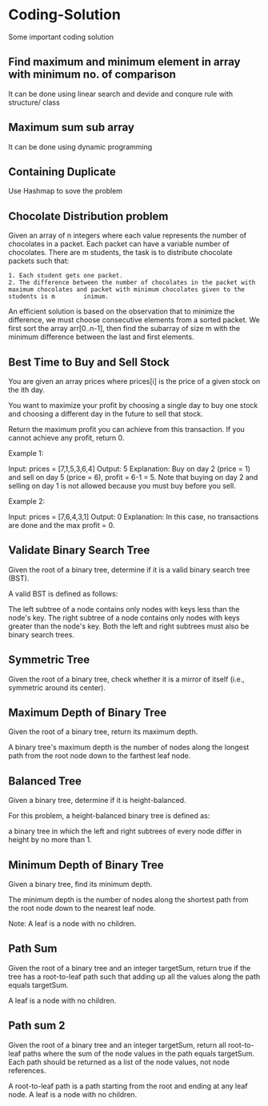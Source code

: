 # Coding-Solution
Some important coding solution

## Find maximum and minimum element in array with minimum no. of comparison
It can be done using linear search and devide and conqure rule with structure/ class 

## Maximum sum sub array
It can be done using dynamic programming

## Containing Duplicate
Use Hashmap to sove the problem

## Chocolate Distribution problem
Given an array of n integers where each value represents the number of chocolates in a packet. Each packet can have a variable number of chocolates. There are m students, the task is to distribute chocolate packets such that: 

    1. Each student gets one packet.
    2. The difference between the number of chocolates in the packet with maximum chocolates and packet with minimum chocolates given to the students is m        inimum.
An efficient solution is based on the observation that to minimize the difference, we must choose consecutive elements from a sorted packet. We first sort the array arr[0..n-1], then find the subarray of size m with the minimum difference between the last and first elements.

## Best Time to Buy and Sell Stock
You are given an array prices where prices[i] is the price of a given stock on the ith day.

You want to maximize your profit by choosing a single day to buy one stock and choosing a different day in the future to sell that stock.

Return the maximum profit you can achieve from this transaction. If you cannot achieve any profit, return 0.

 

Example 1:

Input: prices = [7,1,5,3,6,4]
Output: 5
Explanation: Buy on day 2 (price = 1) and sell on day 5 (price = 6), profit = 6-1 = 5.
Note that buying on day 2 and selling on day 1 is not allowed because you must buy before you sell.

Example 2:

Input: prices = [7,6,4,3,1]
Output: 0
Explanation: In this case, no transactions are done and the max profit = 0.

## Validate Binary Search Tree

Given the root of a binary tree, determine if it is a valid binary search tree (BST).

A valid BST is defined as follows:

The left subtree of a node contains only nodes with keys less than the node's key.
The right subtree of a node contains only nodes with keys greater than the node's key.
Both the left and right subtrees must also be binary search trees.

## Symmetric Tree

Given the root of a binary tree, check whether it is a mirror of itself (i.e., symmetric around its center).

## Maximum Depth of Binary Tree

Given the root of a binary tree, return its maximum depth.

A binary tree's maximum depth is the number of nodes along the longest path from the root node down to the farthest leaf node.

## Balanced Tree
Given a binary tree, determine if it is height-balanced.

For this problem, a height-balanced binary tree is defined as:

a binary tree in which the left and right subtrees of every node differ in height by no more than 1.

## Minimum Depth of Binary Tree

Given a binary tree, find its minimum depth.

The minimum depth is the number of nodes along the shortest path from the root node down to the nearest leaf node.

Note: A leaf is a node with no children.

## Path Sum

Given the root of a binary tree and an integer targetSum, return true if the tree has a root-to-leaf path such that adding up all the values along the path equals targetSum.

A leaf is a node with no children.

## Path sum 2

Given the root of a binary tree and an integer targetSum, return all root-to-leaf paths where the sum of the node values in the path equals targetSum. Each path should be returned as a list of the node values, not node references.

A root-to-leaf path is a path starting from the root and ending at any leaf node. A leaf is a node with no children.
